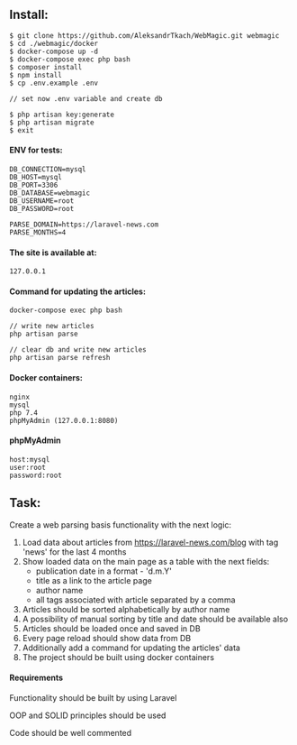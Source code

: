 ## Install:

```
$ git clone https://github.com/AleksandrTkach/WebMagic.git webmagic
$ cd ./webmagic/docker
$ docker-compose up -d
$ docker-compose exec php bash
$ composer install
$ npm install
$ cp .env.example .env

// set now .env variable and create db

$ php artisan key:generate
$ php artisan migrate
$ exit
```

#### ENV for tests:
```
DB_CONNECTION=mysql
DB_HOST=mysql
DB_PORT=3306
DB_DATABASE=webmagic
DB_USERNAME=root
DB_PASSWORD=root

PARSE_DOMAIN=https://laravel-news.com
PARSE_MONTHS=4
```

#### The site is available at:
```
127.0.0.1
```

#### Command for updating the articles:
```
docker-compose exec php bash

// write new articles
php artisan parse 

// clear db and write new articles
php artisan parse refresh 
```

#### Docker containers:
```
nginx
mysql
php 7.4
phpMyAdmin (127.0.0.1:8080)
```

####  phpMyAdmin
```
host:mysql
user:root
password:root
```
## Task:
Create a web parsing basis functionality with the next logic:

1. Load data about articles from https://laravel-news.com/blog with tag 'news' for the last 4 months
2. Show loaded data on the main page as a table with the next fields:
    * publication date in a format - 'd.m.Y'
    * title as a link to the article page
    * author name
    * all tags associated with article separated by a comma
3. Articles should be sorted alphabetically by author name
4. A possibility of manual sorting by title and date should be available also
5. Articles should be loaded once and saved in DB
6. Every page reload should show data from DB
7. Additionally add a command for updating the articles' data
8. The project should be built using docker containers

#### Requirements
Functionality should be built by using Laravel

OOP and SOLID principles should be used

Code should be well commented
